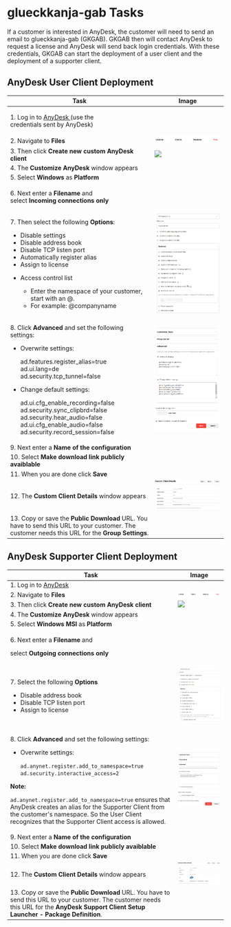 # glueckkanja-gab Tasks

If a customer is interested in AnyDesk, the customer will need to send an email to glueckkanja-gab (GKGAB). GKGAB then will contact AnyDesk to request a license and AnyDesk will send back login credentials. With these credentials, GKGAB can start the deployment of a user client and the deployment of a supporter client.

## AnyDesk User Client Deployment

| Task                                                                                                                                                                                                                                                                                                                                                                                                                                  | Image                                               |
| ------------------------------------------------------------------------------------------------------------------------------------------------------------------------------------------------------------------------------------------------------------------------------------------------------------------------------------------------------------------------------------------------------------------------------------- | --------------------------------------------------- |
| <p>1. Log in to <a href="https://my.anydesk.com/login">AnyDesk </a>(use the<br>credentials sent by AnyDesk)</p>                                                                                                                                                                                                                                                                                                                       |                                                     |
| 2. Navigate to **Files**                                                                                                                                                                                                                                                                                                                                                                                                              | ![](<../../.gitbook/assets/image (22) (1).png>)     |
| 3. Then click **Create new custom AnyDesk client**                                                                                                                                                                                                                                                                                                                                                                                    | ![](<../../.gitbook/assets/image (23) (1).png>)     |
| 4. The **Customize AnyDesk** window appears                                                                                                                                                                                                                                                                                                                                                                                           |                                                     |
| 5. Select **Windows** as **Platform**                                                                                                                                                                                                                                                                                                                                                                                                 |                                                     |
| <p>6. Next enter a <strong>Filename</strong> and<br>select <strong>Incoming connections only</strong></p>                                                                                                                                                                                                                                                                                                                             |                                                     |
| <p>7. Then select the following <strong>Options</strong>:<br></p><ul><li>Disable settings</li><li>Disable address book</li><li>Disable TCP listen port</li><li>Automatically register alias</li><li>Assign to license</li><li><p>Access control list</p><ul><li>Enter the namespace of your customer, start with an @.</li><li>For example: @companyname</li></ul></li></ul>                                                          | ![](<../../.gitbook/assets/image (12) (1) (2).png>) |
| <p>8. Click <strong>Advanced</strong> and set the following settings:</p><ul><li><p>Overwrite settings:</p><p>ad.features.register_alias=true<br>ad.ui.lang=de<br>ad.security.tcp_tunnel=false<br></p></li><li><p>Change default settings:</p><p>ad.ui.cfg_enable_recording=false<br>ad.security.sync_clipbrd=false<br>ad.security.hear_audio=false<br>ad.ui.cfg_enable_audio=false<br>ad.security.record_session=false</p></li></ul> | ![](<../../.gitbook/assets/image (13) (2).png>)     |
| 9. Next enter a **Name of the configuration**                                                                                                                                                                                                                                                                                                                                                                                         |                                                     |
| 10. Select **Make download link publicly avaiblable**                                                                                                                                                                                                                                                                                                                                                                                 |                                                     |
| 11. When you are done click **Save**                                                                                                                                                                                                                                                                                                                                                                                                  |                                                     |
| 12. The **Custom Client Details** window appears                                                                                                                                                                                                                                                                                                                                                                                      | ![](<../../.gitbook/assets/image (14) (2) (1).png>) |
| 13. Copy or save the **Public Download** URL. You have to send this URL to your customer. The customer needs this URL for the **Group Settings**.                                                                                                                                                                                                                                                                                     |                                                     |

## AnyDesk Supporter Client Deployment

| Task                                                                                                                                                                                                                                                                                                                                                                                                                                                                                 | Image                                              |
| ------------------------------------------------------------------------------------------------------------------------------------------------------------------------------------------------------------------------------------------------------------------------------------------------------------------------------------------------------------------------------------------------------------------------------------------------------------------------------------ | -------------------------------------------------- |
| 1. Log in to [AnyDesk](https://my.anydesk.com/login)                                                                                                                                                                                                                                                                                                                                                                                                                                 |                                                    |
| 2. Navigate to **Files**                                                                                                                                                                                                                                                                                                                                                                                                                                                             | ![](<../../.gitbook/assets/image (22) (1).png>)    |
| 3. Then click **Create new custom AnyDesk client**                                                                                                                                                                                                                                                                                                                                                                                                                                   | ![](<../../.gitbook/assets/image (23) (1).png>)    |
| 4. The **Customize AnyDesk** window appears                                                                                                                                                                                                                                                                                                                                                                                                                                          |                                                    |
| 5. Select **Windows MSI** as **Platform**                                                                                                                                                                                                                                                                                                                                                                                                                                            |                                                    |
| <p>6. Next enter a <strong>Filename</strong> and</p><p>select <strong>Outgoing connections only</strong></p>                                                                                                                                                                                                                                                                                                                                                                         |                                                    |
| <p>7. Select the following <strong>Options</strong></p><ul><li>Disable address book</li><li>Disable TCP listen port</li><li>Assign to license</li></ul>                                                                                                                                                                                                                                                                                                                              | ![](<../../.gitbook/assets/image (15) (2).png>)    |
| <p>8. Click <strong>Advanced</strong> and set the following settings:</p><ul><li><p>Overwrite settings:</p><p><code>ad.anynet.register.add_to_namespace=true ad.security.interactive_access=2</code></p></li></ul><p><strong>Note:</strong></p><p><code>ad.anynet.register.add_to_namespace=true</code> ensures that AnyDesk creates an alias for the Supporter Client from the customer's namespace. So the User Client recognizes that the Supporter Client access is allowed.</p> | ![](<../../.gitbook/assets/image (6) (2) (1).png>) |
| 9. Next enter a **Name of the configuration**                                                                                                                                                                                                                                                                                                                                                                                                                                        |                                                    |
| 10. Select **Make download link publicly avaiblable**                                                                                                                                                                                                                                                                                                                                                                                                                                |                                                    |
| 11. When you are done click **Save**                                                                                                                                                                                                                                                                                                                                                                                                                                                 |                                                    |
| 12. The **Custom Client Details** window appears                                                                                                                                                                                                                                                                                                                                                                                                                                     | ![](<../../.gitbook/assets/image (21) (1).png>)    |
| 13. Copy or save the **Public Download** URL. You have to send this URL to your customer. The customer needs this URL for the **AnyDesk Support Client Setup Launcher - Package Definition**.                                                                                                                                                                                                                                                                                        |                                                    |
